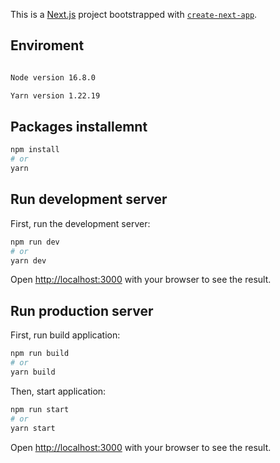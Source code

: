 This is a [Next.js](https://nextjs.org/) project bootstrapped with [`create-next-app`](https://github.com/vercel/next.js/tree/canary/packages/create-next-app).

## Enviroment

```bash

Node version 16.8.0

Yarn version 1.22.19
```


## Packages installemnt

```bash
npm install
# or
yarn
```

## Run development server

First, run the development server:

```bash
npm run dev
# or
yarn dev
```

Open [http://localhost:3000](http://localhost:3000) with your browser to see the result.



## Run production server

First, run build application:

```bash
npm run build
# or
yarn build
```

Then, start application:

```bash
npm run start
# or
yarn start
```

Open [http://localhost:3000](http://localhost:3000) with your browser to see the result.


